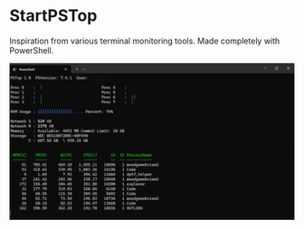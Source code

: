 # StartPSTop
Inspiration from various terminal monitoring tools. Made completely with PowerShell.

![terminal](https://github.com/ozruxo/StartPSTop/blob/main/example/terminal.png)
